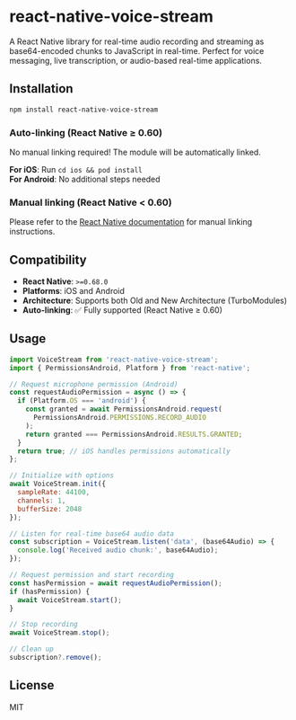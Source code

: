 # react-native-voice-stream
A React Native library for real-time audio recording and streaming as base64-encoded chunks to JavaScript in real-time. Perfect for voice messaging, live transcription, or audio-based real-time applications.

## Installation

```sh
npm install react-native-voice-stream
```

### Auto-linking (React Native ≥ 0.60)

No manual linking required! The module will be automatically linked.

**For iOS**: Run `cd ios && pod install`  
**For Android**: No additional steps needed

### Manual linking (React Native < 0.60)

Please refer to the [React Native documentation](https://reactnative.dev/docs/linking-libraries-ios) for manual linking instructions.

## Compatibility

- **React Native**: `>=0.68.0`
- **Platforms**: iOS and Android
- **Architecture**: Supports both Old and New Architecture (TurboModules)
- **Auto-linking**: ✅ Fully supported (React Native ≥ 0.60)

## Usage

```js
import VoiceStream from 'react-native-voice-stream';
import { PermissionsAndroid, Platform } from 'react-native';

// Request microphone permission (Android)
const requestAudioPermission = async () => {
  if (Platform.OS === 'android') {
    const granted = await PermissionsAndroid.request(
      PermissionsAndroid.PERMISSIONS.RECORD_AUDIO
    );
    return granted === PermissionsAndroid.RESULTS.GRANTED;
  }
  return true; // iOS handles permissions automatically
};

// Initialize with options
await VoiceStream.init({ 
  sampleRate: 44100, 
  channels: 1,
  bufferSize: 2048 
});

// Listen for real-time base64 audio data
const subscription = VoiceStream.listen('data', (base64Audio) => {
  console.log('Received audio chunk:', base64Audio);
});

// Request permission and start recording
const hasPermission = await requestAudioPermission();
if (hasPermission) {
  await VoiceStream.start();
}

// Stop recording
await VoiceStream.stop();

// Clean up
subscription?.remove();
```

## License

MIT